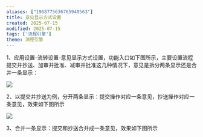 ```yaml
---
aliases: ["1968775636765948563"]
title: 意见显示方式设置
created: 2025-07-15
modified: 2025-07-15
tags: ['流程引擎']
theme: 流程引擎
---
```


1、应用设置-流转设置-意见显示方式设置，功能入口如下图所示，主要设置流程提交并抄送、加审并批准、减审并批准这几种情况下，意见是拆分两条显示还是合并一条显示：

![](https://myhelpdoc.oss-cn-heyuan.aliyuncs.com/mdimages/5c16569070e1e699fb3e0c8b4988f247.jpg)

2、以提交并抄送为例，分开两条显示：提交操作对应一条意见，抄送操作对应一条意见，效果如下图所示

![](https://myhelpdoc.oss-cn-heyuan.aliyuncs.com/mdimages/350f9f3033b91e4a0aa245a5e9aec6bd.jpg)

3、合并一条显示：提交和抄送合并成一条意见，效果如下图所示

